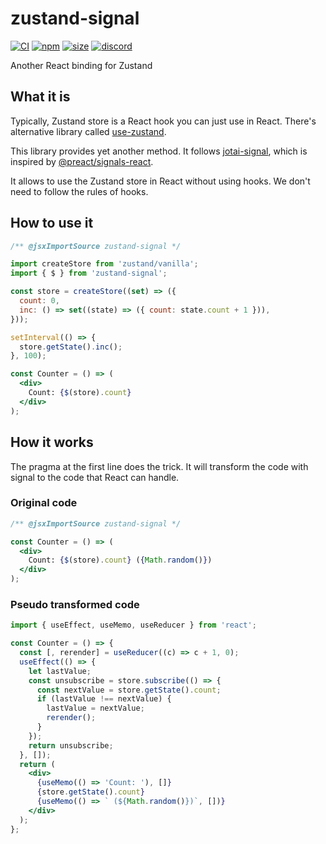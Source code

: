 # zustand-signal

[![CI](https://img.shields.io/github/actions/workflow/status/dai-shi/zustand-signal/ci.yml?branch=main)](https://github.com/dai-shi/zustand-signal/actions?query=workflow%3ACI)
[![npm](https://img.shields.io/npm/v/zustand-signal)](https://www.npmjs.com/package/zustand-signal)
[![size](https://img.shields.io/bundlephobia/minzip/zustand-signal)](https://bundlephobia.com/result?p=zustand-signal)
[![discord](https://img.shields.io/discord/627656437971288081)](https://discord.gg/MrQdmzd)

Another React binding for Zustand

## What it is

Typically, Zustand store is a React hook you can just use in React.
There's alternative library called [use-zustand](https://github.com/dai-shi/use-zustand).

This library provides yet another method.
It follows [jotai-signal](https://github.com/jotai-labs/jotai-signal),
which is inspired by [@preact/signals-react](https://www.npmjs.com/package/@preact/signals-react).

It allows to use the Zustand store in React without using hooks.
We don't need to follow the rules of hooks.

## How to use it

```jsx
/** @jsxImportSource zustand-signal */

import createStore from 'zustand/vanilla';
import { $ } from 'zustand-signal';

const store = createStore((set) => ({
  count: 0,
  inc: () => set((state) => ({ count: state.count + 1 })),
}));

setInterval(() => {
  store.getState().inc();
}, 100);

const Counter = () => (
  <div>
    Count: {$(store).count}
  </div>
);
```

## How it works

The pragma at the first line does the trick.
It will transform the code with signal to the code that React can handle.

### Original code

```jsx
/** @jsxImportSource zustand-signal */

const Counter = () => (
  <div>
    Count: {$(store).count} ({Math.random()})
  </div>
);
```

### Pseudo transformed code

```jsx
import { useEffect, useMemo, useReducer } from 'react';

const Counter = () => {
  const [, rerender] = useReducer((c) => c + 1, 0);
  useEffect(() => {
    let lastValue;
    const unsubscribe = store.subscribe(() => {
      const nextValue = store.getState().count;
      if (lastValue !== nextValue) {
        lastValue = nextValue;
        rerender();
      }
    });
    return unsubscribe;
  }, []);
  return (
    <div>
      {useMemo(() => 'Count: '), []}
      {store.getState().count}
      {useMemo(() => ` (${Math.random()})`, [])}
    </div>
  );
};
```

